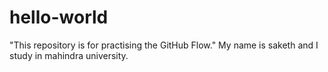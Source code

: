 # hello-world
"This repository is for practising the GitHub Flow."
My name is saketh and I study in mahindra university.
